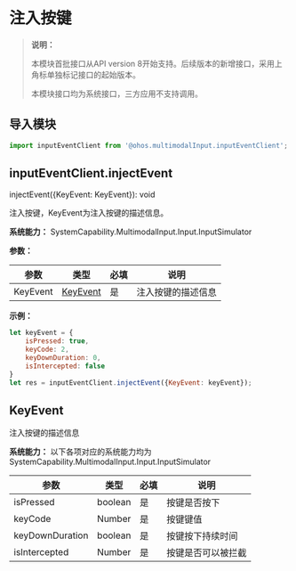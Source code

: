 # 注入按键


> **说明：**
>
> 本模块首批接口从API version 8开始支持。后续版本的新增接口，采用上角标单独标记接口的起始版本。
>
> 本模块接口均为系统接口，三方应用不支持调用。


## 导入模块


```js
import inputEventClient from '@ohos.multimodalInput.inputEventClient';
```


## inputEventClient.injectEvent

injectEvent({KeyEvent: KeyEvent}): void

注入按键，KeyEvent为注入按键的描述信息。

**系统能力：** SystemCapability.MultimodalInput.Input.InputSimulator

**参数：**

| 参数       | 类型                    | 必填   | 说明        |
| -------- | --------------------- | ---- | --------- |
| KeyEvent | [KeyEvent](#keyevent) | 是    | 注入按键的描述信息 |

**示例：**

```js
let keyEvent = {
    isPressed: true,
    keyCode: 2,
    keyDownDuration: 0,
    isIntercepted: false
}
let res = inputEventClient.injectEvent({KeyEvent: keyEvent});
```


## KeyEvent

注入按键的描述信息

**系统能力：** 以下各项对应的系统能力均为SystemCapability.MultimodalInput.Input.InputSimulator

| 参数              | 类型      | 必填   | 说明        |
| --------------- | ------- | ---- | --------- |
| isPressed       | boolean | 是    | 按键是否按下    |
| keyCode         | Number  | 是    | 按键键值      |
| keyDownDuration | boolean | 是    | 按键按下持续时间  |
| isIntercepted   | Number  | 是    | 按键是否可以被拦截 |
